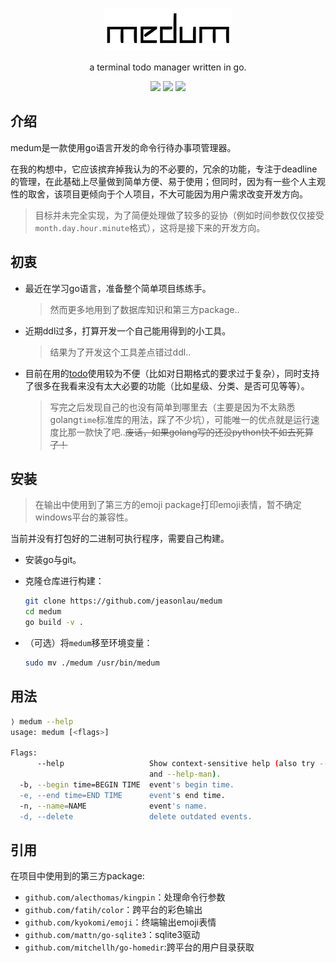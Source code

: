 <p align="center">
    <img src="./src/logo.png">
</p>
<p align="center">
    a terminal todo manager written in go.
</p>
<p align="center">
<img src="https://goreportcard.com/badge/github.com/jeasonlau/medum?longCache=true&style=for-the-badge">
<img src="https://img.shields.io/badge/license-MIT-orange.svg?longCache=true&style=for-the-badge">
<img src="https://img.shields.io/badge/version-v1.0.0-red.svg?longCache=true&style=for-the-badge">
</p>



## 介绍

medum是一款使用go语言开发的命令行待办事项管理器。

在我的构想中，它应该摈弃掉我认为的不必要的，冗余的功能，专注于deadline的管理，在此基础上尽量做到简单方便、易于使用；但同时，因为有一些个人主观性的取舍，该项目更倾向于个人项目，不大可能因为用户需求改变开发方向。

>   目标并未完全实现，为了简便处理做了较多的妥协（例如时间参数仅仅接受`month.day.hour.minute`格式），这将是接下来的开发方向。

## 初衷

+   最近在学习go语言，准备整个简单项目练练手。

    >   然而更多地用到了数据库知识和第三方package..

+   近期ddl过多，打算开发一个自己能用得到的小工具。

    >   结果为了开发这个工具差点错过ddl..

+   目前在用的[todo](https://github.com/foobuzz/todo)使用较为不便（比如对日期格式的要求过于复杂），同时支持了很多在我看来没有太大必要的功能（比如星级、分类、是否可见等等）。

    >   写完之后发现自己的也没有简单到哪里去（主要是因为不太熟悉golang`time`标准库的用法，踩了不少坑），可能唯一的优点就是运行速度比那一款快了吧..~~废话，如果golang写的还没python快不如去死算了！~~

## 安装

>   在输出中使用到了第三方的emoji package打印emoji表情，暂不确定windows平台的兼容性。

当前并没有打包好的二进制可执行程序，需要自己构建。

+   安装go与git。

+   克隆仓库进行构建：

    ```bash
    git clone https://github.com/jeasonlau/medum
    cd medum
    go build -v .
    ```

+   （可选）将`medum`移至环境变量：

    ```bash
    sudo mv ./medum /usr/bin/medum
    ```

## 用法

```bash
⟩ medum --help
usage: medum [<flags>]

Flags:
      --help                   Show context-sensitive help (also try --help-long
                               and --help-man).
  -b, --begin time=BEGIN TIME  event's begin time.
  -e, --end time=END TIME      event's end time.
  -n, --name=NAME              event's name.
  -d, --delete                 delete outdated events.
```

## 引用

在项目中使用到的第三方package:

+   `github.com/alecthomas/kingpin`：处理命令行参数
+   `github.com/fatih/color`：跨平台的彩色输出
+   `github.com/kyokomi/emoji`：终端输出emoji表情
+   `github.com/mattn/go-sqlite3`：sqlite3驱动
+   `github.com/mitchellh/go-homedir`:跨平台的用户目录获取
